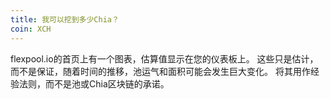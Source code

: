 ```yaml
---
title: 我可以挖到多少Chia？
coin: XCH
---
```


flexpool.io的首页上有一个图表，估算值显示在您的仪表板上。 这些只是估计，而不是保证，随着时间的推移，池运气和面积可能会发生巨大变化。 将其用作经验法则，而不是池或Chia区块链的承诺。
